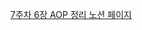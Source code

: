 [7주차 6장 AOP 정리 노션 페이지](https://steel-bird-65a.notion.site/7-6-AOP-2-9f979ed59e6b46a9addb647c9f5ccdae)